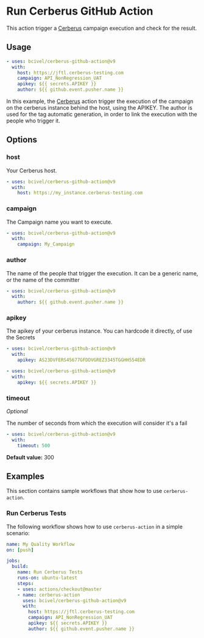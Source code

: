 # Run Cerberus GitHub Action

This action trigger a [Cerberus](https://github.com/cerberustesting/cerberus-source) campaign execution and check for the result.

## Usage

```yaml
- uses: bcivel/cerberus-github-action@v9
  with:
    host: https://jftl.cerberus-testing.com
    campaign: API_NonRegression_UAT
    apikey: ${{ secrets.APIKEY }}
    author: ${{ github.event.pusher.name }}
```

In this example, the [Cerberus](https://github.com/actions/cerberus-bci) action trigger the execution of the campaign on the cerberus instance behind the host, using the APIKEY.
The author is used for the tag automatic generation, in order to link the execution with the people who trigger it.

## Options

### host

Your Cerberus host.

```yaml
- uses: bcivel/cerberus-github-action@v9
  with:
    host: https://my_instance.cerberus-testing.com
```

### campaign

The Campaign name you want to execute.

```yaml
- uses: bcivel/cerberus-github-action@v9
  with:
    campaign: My_Campaign
```

### author

The name of the people that trigger the execution. It can be a generic name, or the name of the committer 

```yaml
- uses: bcivel/cerberus-github-action@v9
  with:
    author: ${{ github.event.pusher.name }}
```

### apikey

The apikey of your cerberus instance. You can hardcode it directly, of use the Secrets  

```yaml
- uses: bcivel/cerberus-github-action@v9
  with:
    apikey: AS23DVFERS45677GFDDVGREZ3345TGGHH554EDR
```

```yaml
- uses: bcivel/cerberus-github-action@v9
  with:
    apikey: ${{ secrets.APIKEY }}
```

### timeout

*Optional*

The number of seconds from which the execution will consider it's a fail

```yaml
- uses: bcivel/cerberus-github-action@v9
  with:
    timeout: 500
```

**Default value:** 300

## Examples

This section contains sample workflows that show how to use `cerberus-action`.

### Run Cerberus Tests

The following workflow shows how to use `cerberus-action` in a simple scenario:

```yaml
name: My Quality Workflow
on: [push]

jobs:
  build:
    name: Run Cerberus Tests
    runs-on: ubuntu-latest
    steps:
    - uses: actions/checkout@master
    - name: cerberus-action
      uses: bcivel/cerberus-github-action@v9
      with:
        host: https://jftl.cerberus-testing.com
        campaign: API_NonRegression_UAT
        apikey: ${{ secrets.APIKEY }}
        author: ${{ github.event.pusher.name }}
```

